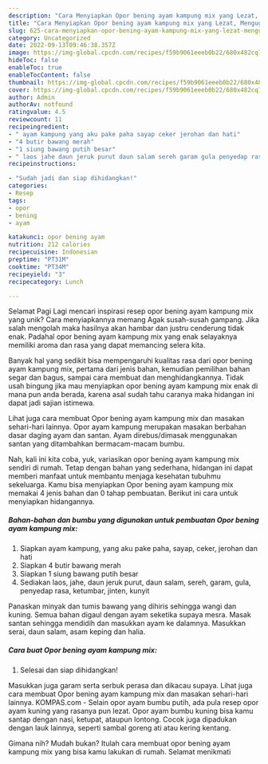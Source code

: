 ```yaml
---
description: "Cara Menyiapkan Opor bening ayam kampung mix yang Lezat, Mengugah Selera"
title: "Cara Menyiapkan Opor bening ayam kampung mix yang Lezat, Mengugah Selera"
slug: 625-cara-menyiapkan-opor-bening-ayam-kampung-mix-yang-lezat-mengugah-selera
category: Uncategorized
date: 2022-09-13T09:46:38.357Z
image: https://img-global.cpcdn.com/recipes/f59b9061eeeb0b22/680x482cq70/opor-bening-ayam-kampung-mix-foto-resep-utama.jpg
hideToc: false
enableToc: true
enableTocContent: false
thumbnail: https://img-global.cpcdn.com/recipes/f59b9061eeeb0b22/680x482cq70/opor-bening-ayam-kampung-mix-foto-resep-utama.jpg
cover: https://img-global.cpcdn.com/recipes/f59b9061eeeb0b22/680x482cq70/opor-bening-ayam-kampung-mix-foto-resep-utama.jpg
author: Admin
authorAv: notfound
ratingvalue: 4.5
reviewcount: 11
recipeingredient:
- " ayam kampung yang aku pake paha sayap ceker jerohan dan hati"
- "4 butir bawang merah"
- "1 siung bawang putih besar"
- " laos jahe daun jeruk purut daun salam sereh garam gula penyedap rasa ketumbar jinten kunyit"
recipeinstructions:

- "Sudah jadi dan siap dihidangkan!"
categories:
- Resep
tags:
- opor
- bening
- ayam

katakunci: opor bening ayam 
nutrition: 212 calories
recipecuisine: Indonesian
preptime: "PT31M"
cooktime: "PT34M"
recipeyield: "3"
recipecategory: Lunch

---
```



Selamat Pagi Lagi mencari inspirasi resep opor bening ayam kampung mix yang unik? Cara menyiapkannya memang Agak susah-susah gampang. Jika salah mengolah maka hasilnya akan hambar dan justru cenderung tidak enak. Padahal opor bening ayam kampung mix yang enak selayaknya memiliki aroma dan rasa yang dapat memancing selera kita.


Banyak hal yang sedikit bisa mempengaruhi kualitas rasa dari opor bening ayam kampung mix, pertama dari jenis bahan, kemudian pemilihan bahan segar dan bagus, sampai cara membuat dan menghidangkannya. Tidak usah bingung jika mau menyiapkan opor bening ayam kampung mix enak di mana pun anda berada, karena asal sudah tahu caranya maka hidangan ini dapat jadi sajian istimewa.

Lihat juga cara membuat Opor bening ayam kampung mix dan masakan sehari-hari lainnya. Opor ayam kampung merupakan masakan berbahan dasar daging ayam dan santan. Ayam direbus/dimasak menggunakan santan yang ditambahkan bermacam-macam bumbu.


Nah, kali ini kita coba, yuk, variasikan opor bening ayam kampung mix sendiri di rumah. Tetap dengan bahan yang sederhana, hidangan ini dapat memberi manfaat untuk membantu menjaga kesehatan tubuhmu sekeluarga. Kamu bisa menyiapkan Opor bening ayam kampung mix memakai 4 jenis bahan dan 0 tahap pembuatan. Berikut ini cara untuk menyiapkan hidangannya.

<!--inarticleads1-->

##### Bahan-bahan dan bumbu yang digunakan untuk pembuatan Opor bening ayam kampung mix:

1. Siapkan  ayam kampung, yang aku pake paha, sayap, ceker, jerohan dan hati
1. Siapkan 4 butir bawang merah
1. Siapkan 1 siung bawang putih besar
1. Sediakan  laos, jahe, daun jeruk purut, daun salam, sereh, garam, gula, penyedap rasa, ketumbar, jinten, kunyit


Panaskan minyak dan tumis bawang yang dihiris sehingga wangi dan kuning. Semua bahan digaul dengan ayam seketika supaya mesra. Masak santan sehingga mendidih dan masukkan ayam ke dalamnya. Masukkan serai, daun salam, asam keping dan halia. 

<!--inarticleads2-->

##### Cara buat Opor bening ayam kampung mix:


1. Selesai dan siap dihidangkan!

Masukkan juga garam serta serbuk perasa dan dikacau supaya. Lihat juga cara membuat Opor bening ayam kampung mix dan masakan sehari-hari lainnya. KOMPAS.com - Selain opor ayam bumbu putih, ada pula resep opor ayam kuning yang rasanya pun lezat. Opor ayam bumbu kuning bisa kamu santap dengan nasi, ketupat, ataupun lontong. Cocok juga dipadukan dengan lauk lainnya, seperti sambal goreng ati atau kering kentang. 

Gimana nih? Mudah bukan? Itulah cara membuat opor bening ayam kampung mix yang bisa kamu lakukan di rumah. Selamat menikmati
